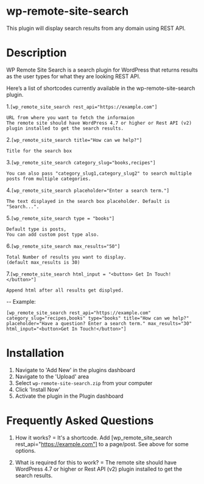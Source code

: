 # wp-remote-site-search
This plugin will display search results from any domain using REST API.


# Description 

WP Remote Site Search is a search plugin for WordPress that returns results as the user types for what they are looking REST API.


Here’s a list of shortcodes currently available in the wp-remote-site-search plugin.

1.`[wp_remote_site_search rest_api="https://example.com"]`

	URL from where you want to fetch the informaion
	The remote site should have WordPress 4.7 or higher or Rest API (v2) plugin installed to get the search results.

2.`[wp_remote_site_search title="How can we help?"]`

	Title for the search box

3.`[wp_remote_site_search category_slug="books,recipes"]`

	You can also pass "category_slug1,category_slug2" to search multiple posts from multiple categories.

4.`[wp_remote_site_search placeholder="Enter a search term."]`

	The text displayed in the search box placeholder. Default is "Search...".

5.`[wp_remote_site_search type = "books"]`

	Default type is posts,
	You can add custom post type also.

6.`[wp_remote_site_search max_results="50"]`

	Total Number of results you want to display.
	(default max_results is 30)

7.`[wp_remote_site_search html_input = "<button> Get In Touch!</button>"]`

	Append html after all results get displyed.
--
Example:

`[wp_remote_site_search rest_api="https://example.com" category_slug="recipes,books" type="books" title="How can we help?" placeholder="Have a question? Enter a search term." max_results="30" html_input="<button>Get In Touch!</button>"]`

# Installation

1. Navigate to 'Add New' in the plugins dashboard
2. Navigate to the 'Upload' area
3. Select `wp-remote-site-search.zip` from your computer
4. Click 'Install Now'
5. Activate the plugin in the Plugin dashboard

# Frequently Asked Questions

1. How it works? =
It's a shortcode. Add [wp_remote_site_search rest_api="https://example.com"] to a page/post. See above for some options.

2. What is required for this to work? =
The remote site should have WordPress 4.7 or higher or Rest API (v2) plugin installed to get the search results.

